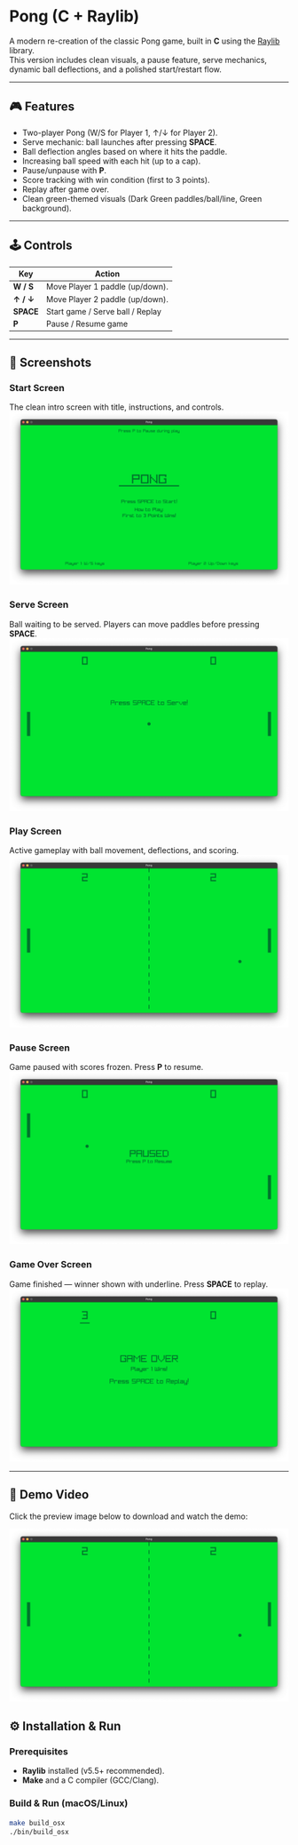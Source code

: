 # Pong (C + Raylib)

A modern re-creation of the classic Pong game, built in **C** using the [Raylib](https://www.raylib.com/) library.  
This version includes clean visuals, a pause feature, serve mechanics, dynamic ball deflections, and a polished start/restart flow.

---

## 🎮 Features
- Two-player Pong (W/S for Player 1, ↑/↓ for Player 2).
- Serve mechanic: ball launches after pressing **SPACE**.
- Ball deflection angles based on where it hits the paddle.
- Increasing ball speed with each hit (up to a cap).
- Pause/unpause with **P**.
- Score tracking with win condition (first to 3 points).
- Replay after game over.
- Clean green-themed visuals (Dark Green paddles/ball/line, Green background).

---

## 🕹️ Controls
| Key          | Action                          |
|--------------|---------------------------------|
| **W / S**    | Move Player 1 paddle (up/down). |
| **↑ / ↓**    | Move Player 2 paddle (up/down). |
| **SPACE**    | Start game / Serve ball / Replay|
| **P**        | Pause / Resume game             |

---

## 📸 Screenshots

### Start Screen
The clean intro screen with title, instructions, and controls.
![Start Screen](assets/Start-Screen.png)

### Serve Screen
Ball waiting to be served. Players can move paddles before pressing **SPACE**.
![Serve Screen](assets/Serve-Screen.png)

### Play Screen
Active gameplay with ball movement, deflections, and scoring.
![Play Screen](assets/Play-Screen.png)

### Pause Screen
Game paused with scores frozen. Press **P** to resume.
![Pause Screen](assets/Pause-Screen.png)

### Game Over Screen
Game finished — winner shown with underline. Press **SPACE** to replay.
![GameOver Screen](assets/GameOver-Screen.png)

---

## 🎥 Demo Video
Click the preview image below to download and watch the demo:

[![Pong Gameplay](assets/Play-Screen.png)](assets/Play-Screen.mp4)

## ⚙️ Installation & Run

### Prerequisites
- **Raylib** installed (v5.5+ recommended).  
- **Make** and a C compiler (GCC/Clang).

### Build & Run (macOS/Linux)
```bash
make build_osx
./bin/build_osx
